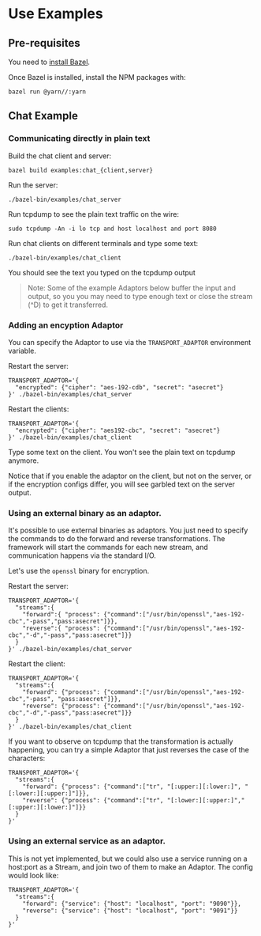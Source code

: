# Use Examples

## Pre-requisites

You need to [install Bazel](https://docs.bazel.build/versions/master/install.html).

Once Bazel is installed, install the NPM packages with:
```
bazel run @yarn//:yarn
```

## Chat Example

### Communicating directly in plain text

Build the chat client and server:
```
bazel build examples:chat_{client,server}
```

Run the server:
```
./bazel-bin/examples/chat_server
```

Run tcpdump to see the plain text traffic on the wire:
```
sudo tcpdump -An -i lo tcp and host localhost and port 8080
```

Run chat clients on different terminals and type some text:
```
./bazel-bin/examples/chat_client
```

You should see the text you typed on the tcpdump output

> Note: Some of the example Adaptors below buffer the input and output, so you you may need to type
enough text or close the stream (^D) to get it transferred.

### Adding an encyption Adaptor

You can specify the Adaptor to use via the `TRANSPORT_ADAPTOR` environment variable.

Restart the server:
```
TRANSPORT_ADAPTOR='{
  "encrypted": {"cipher": "aes-192-cdb", "secret": "asecret"}
}' ./bazel-bin/examples/chat_server
```

Restart the clients:
```
TRANSPORT_ADAPTOR='{
  "encrypted": {"cipher": "aes192-cbc", "secret": "asecret"}
}' ./bazel-bin/examples/chat_client
```

Type some text on the client. You won't see the plain text on tcpdump anymore.

Notice that if you enable the adaptor on the client, but not on the server, or if the encryption configs differ, you will see garbled text on the server output.

### Using an external binary as an adaptor.

It's possible to use external binaries as adaptors. You just need to specify the commands to do the forward and reverse transformations. The framework will start the commands for each new stream, and communication happens via the standard I/O.

Let's use the `openssl` binary for encryption.

Restart the server:
```
TRANSPORT_ADAPTOR='{
  "streams":{
    "forward":{ "process": {"command":["/usr/bin/openssl","aes-192-cbc","-pass","pass:asecret"]}},
    "reverse":{ "process": {"command":["/usr/bin/openssl","aes-192-cbc","-d","-pass","pass:asecret"]}}
  }
}' ./bazel-bin/examples/chat_server
```

Restart the client:
```
TRANSPORT_ADAPTOR='{
  "streams":{
    "forward": {"process": {"command":["/usr/bin/openssl","aes-192-cbc","-pass", "pass:asecret"]}},
    "reverse": {"process": {"command":["/usr/bin/openssl","aes-192-cbc","-d","-pass","pass:asecret"]}}
  }
}' ./bazel-bin/examples/chat_client
```

If you want to observe on tcpdump that the transformation is actually happening, you can try a simple Adaptor that just reverses the case of the characters:
```
TRANSPORT_ADAPTOR='{
  "streams":{
    "forward": {"process": {"command":["tr", "[:upper:][:lower:]", "[:lower:][:upper:]"]}},
    "reverse": {"process": {"command":["tr", "[:lower:][:upper:]","[:upper:][:lower:]"]}}
  }
}'
```

### Using an external service as an adaptor.

This is not yet implemented, but we could also use a service running on a host:port as a Stream,
and join two of them to make an Adaptor. The config would look like:

```
TRANSPORT_ADAPTOR='{
  "streams":{
    "forward": {"service": {"host": "localhost", "port": "9090"}},
    "reverse": {"service": {"host": "localhost", "port": "9091"}}
  }
}'
```

